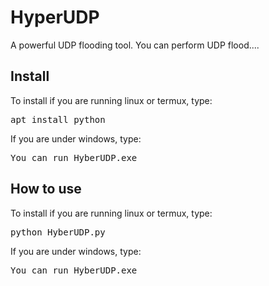 # HyperUDP
A powerful UDP flooding tool.
You can perform UDP flood....

<h2>Install</h2>

To install if you are running linux or termux, type:
<pre>apt install python</pre>

If you are under windows, type:
<pre>You can run HyberUDP.exe</pre>

<h2>How to use</h2>

To install if you are running linux or termux, type:
<pre>python HyberUDP.py</pre>

If you are under windows, type:
<pre>You can run HyberUDP.exe</pre>
